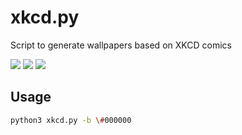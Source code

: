 # xkcd.py
Script to generate wallpapers based on XKCD comics

![](https://i.imgur.com/7TsDZcD.png)
![](https://i.imgur.com/YpFxi2V.png)
![](https://i.imgur.com/0XQVGND.png)

## Usage

```bash
python3 xkcd.py -b \#000000
```
